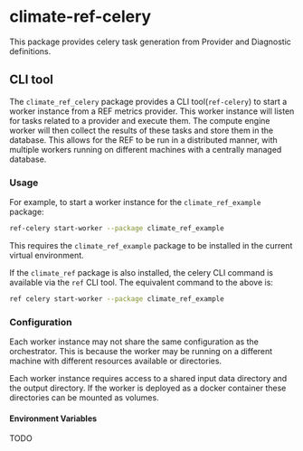 # climate-ref-celery

This package provides celery task generation from Provider and Diagnostic definitions.

## CLI tool

The `climate_ref_celery` package provides a CLI tool(`ref-celery`) to start a worker instance from a REF metrics provider.
This worker instance will listen for tasks related to a provider and execute them.
The compute engine worker will then collect the results of these tasks and store them in the database.
This allows for the REF to be run in a distributed manner,
with multiple workers running on different machines with a centrally managed database.

### Usage

For example, to start a worker instance for the `climate_ref_example` package:

```bash
ref-celery start-worker --package climate_ref_example
```

This requires the `climate_ref_example` package to be installed in the current virtual environment.

If the `climate_ref` package is also installed,
the celery CLI command is available via the `ref` CLI tool.
The equivalent command to the above is:

```bash
ref celery start-worker --package climate_ref_example
```

### Configuration

Each worker instance may not share the same configuration as the orchestrator.
This is because the worker may be running on a different machine with different resources available or
directories.

Each worker instance requires access to a shared input data directory and the output directory.
If the worker is deployed as a docker container these directories can be mounted as volumes.


#### Environment Variables

TODO
